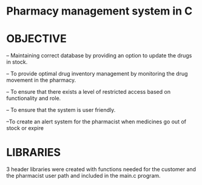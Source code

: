 # Pharmacy management system in C

# OBJECTIVE

– Maintaining correct database by providing an option to update the drugs in stock. 

– To provide optimal drug inventory management by monitoring the drug movement in the pharmacy.

– To ensure that there exists a level of restricted access based on functionality and role. 

– To ensure that the system is user friendly. 

–To create an alert system for the pharmacist when medicines go out of stock or expire

# LIBRARIES

3 header libraries were created with functions needed for the customer and the pharmacist user path and included in the main.c program.
